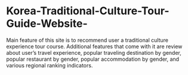 # Korea-Traditional-Culture-Tour-Guide-Website-

Main feature of this site is to recommend user a traditional culture experience tour course. 
Additional features that come with it are  review about user’s travel experience, popular traveling destination by gender, popular restaurant by gender, popular accommodation by gender, and various regional ranking indicators.
